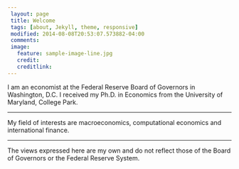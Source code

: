 ```yaml
---
 layout: page
 title: Welcome
 tags: [about, Jekyll, theme, responsive]
 modified: 2014-08-08T20:53:07.573882-04:00
 comments: 
 image:
   feature: sample-image-line.jpg
   credit: 
   creditlink: 
---
```

I am an economist at the Federal Reserve Board of Governors in Washington, D.C. I received my Ph.D. in Economics from the University of Maryland, College Park. 

---
My field of interests are macroeconomics, computational economics and international finance.

---

The views expressed here are my own and do not reflect those of the Board of Governors or the Federal Reserve System.
 
<!--## Minimal Mistakes is all about:
 * Responsive templates. Looking good on mobile, tablet, and desktop.
 * Gracefully degrading in older browsers. Compatible with Internet Explorer 8+ and all modern browsers.
 * Minimal embellishments -- content first.
 * Optional large feature images for posts and pages.
 * Simple and clear permalink structure.
 * [Custom 404 page](http://mmistakes.github.io/minimal-mistakes/404.html) to get you started.
 * Support for Disqus Comments
<a markdown="0" href="{{ site.url }}/theme-setup" class="btn">Install Minimal Mistakes Theme</a> -->
